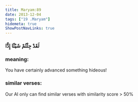 ```yaml
---
title: Maryam:89
date: 2013-12-04
tags: ["19 .Maryam"]
hidemeta: true 
ShowPostNavLinks: true 
---
```

### لَقَدْ جِئْتُمْ شَيْئًا إِدًّا
### meaning: 
You have certainly advanced something hideous!
### similar verses: 

Our AI only can find similar verses with similarity score > 50% 




